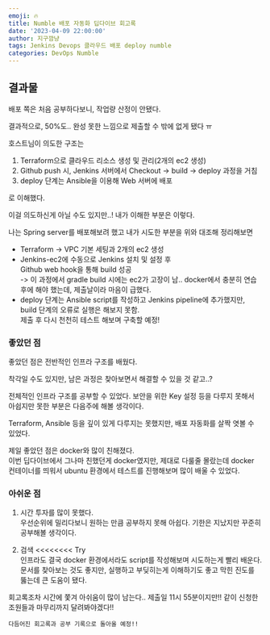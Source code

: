 ```yaml
---
emoji: 🔥
title: Numble 배포 자동화 딥다이브 회고록
date: '2023-04-09 22:00:00'
author: 지구깜냥
tags: Jenkins Devops 클라우드 배포 deploy numble
categories: DevOps Numble
---
```


## 결과물
배포 쪽은 처음 공부하다보니, 작업량 산정이 안됐다.

결과적으로, 50%도.. 완성 못한 느낌으로 제출할 수 밖에 없게 됐다 ㅠ

호스트님이 의도한 구조는<br>
1. Terraform으로 클라우드 리소스 생성 및 관리(2개의 ec2 생성)
2. Github push 시, Jenkins 서버에서 Checkout -> build -> deploy 과정을 거침
3. deploy 단계는 Ansible을 이용해 Web 서버에 배포

로 이해했다.

이걸 의도하신게 아닐 수도 있지만..! 내가 이해한 부분은 이렇다.

나는 Spring server를 배포해보려 했고
내가 시도한 부분을 위와 대조해 정리해보면
- Terraform -> VPC 기본 세팅과 2개의 ec2 생성
- Jenkins-ec2에 수동으로 Jenkins 설치 및 설정 후 <br>
Github web hook을 통해 build 성공 <br>
-> 이 과정에서 gradle build 시에는 ec2가 고장이 남.. docker에서 충분히 연습 후에 해야 했는데, 제출날이라 마음이 급했다.
- deploy 단계는 Ansible script를 작성하고 Jenkins pipeline에 추가했지만, build 단계의 오류로 실행은 해보지 못함. <br>
제출 후 다시 천천히 테스트 해보며 구축할 예정!


### 좋았던 점
좋았던 점은 전반적인 인프라 구조를 배웠다.

착각일 수도 있지만, 남은 과정은 찾아보면서 해결할 수 있을 것 같고..?

전체적인 인프라 구조를 공부할 수 있었다. 보안을 위한 Key 설정 등을 다루지 못해서 아쉽지만
못한 부분은 다음주에 해볼 생각이다.

Terraform, Ansible 등을 깊이 있게 다루지는 못했지만, 배포 자동화를 살짝 엿볼 수 있었다.

제일 좋았던 점은 docker와 많이 친해졌다.<br>
이번 딥다이브에서 그나마 친했던게 docker였지만, 제대로 다룰줄 몰랐는데
docker 컨테이너를 띄워서 ubuntu 환경에서 테스트를 진행해보며 많이 배울 수 있었다.


### 아쉬운 점
1. 시간 투자를 많이 못했다.<br>
우선순위에 밀리다보니 원하는 만큼 공부하지 못해 아쉽다. 기한은 지났지만 꾸준히 공부해볼 생각이다.

2. 검색 <<<<<<<< Try <br>
인프라도 결국 docker 환경에서라도 script를 작성해보며 시도하는게 빨리 배운다. <br>
문서를 찾아보는 것도 좋지만, 실행하고 부딪히는게 이해하기도 좋고 막힌 진도를 뚫는데 큰 도움이 됐다.


회고록조차 시간에 쫓겨 아쉬움이 많이 남는다..
제출일 11시 55분이지만!! 같이 신청한 조원들과 마무리까지 달려봐야겠다!!

`다듬어진 회고록과 공부 기록으로 돌아올 예정!!`